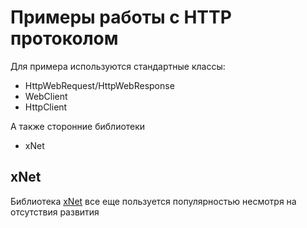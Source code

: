﻿# Примеры работы с HTTP протоколом

Для примера используются стандартные классы:

- HttpWebRequest/HttpWebResponse
- WebClient
- HttpClient

А также сторонние библиотеки

- xNet

## xNet

Библиотека [xNet](https://github.com/X-rus/xNet/) все еще пользуется популярностью несмотря на отсутствия развития
